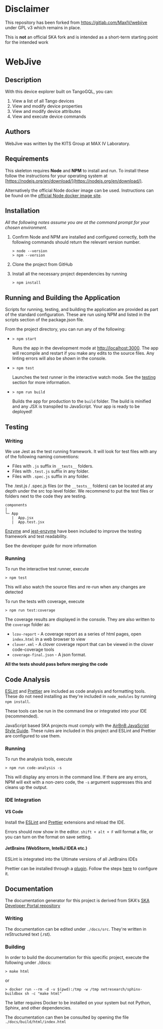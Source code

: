 # Disclaimer
This repository has been forked from https://gitlab.com/MaxIV/webjive under GPL v3 which remains in place.

This is **not** an official SKA fork and is intended as a short-term starting point for the intended work

# WebJive

## Description
With this device explorer built on TangoGQL, you can:

1. View a list of all Tango devices
2. View and modify device properties
3. View and modify device attributes
4. View and execute device commands

## Authors

WebJive was written by the KITS Group at MAX IV Laboratory.

## Requirements

This skeleton requires **Node** and **NPM** to install and run. To install these follow the instructions for your operating system at [https://nodejs.org/en/download/](https://nodejs.org/en/download/).

Alternatively the official Node docker image can be used. Instructions can be found on the [official Node docker image site](https://github.com/nodejs/docker-node/blob/master/README.md#how-to-use-this-image).

## Installation

_All the following notes assume you are at the command prompt for your chosen environment._

1.  Confirm Node and NPM are installed and configured correctly, both the following commands should return the relevant version number.

        > node --version
        > npm --version

2.  Clone the project from GitHub

3.  Install all the necessary project dependencies by running

        > npm install

## Running and Building the Application

Scripts for running, testing, and building the application are provided as part of the standard configuration. These are run using NPM and listed in the scripts section of the package.json file.

From the project directory, you can run any of the following:

- `> npm start`

  Runs the app in the development mode at [http://localhost:3000](http://localhost:3000). The app will recompile and restart if you make any edits to the source files. Any linting errors will also be shown in the console.

- `> npm test`

  Launches the test runner in the interactive watch mode. See the [testing](#testing) section for more information.

- `> npm run build`

  Builds the app for production to the `build` folder. The build is minified and any JSX is transpiled to JavaScript. Your app is ready to be deployed!

## Testing

### Writing

We use Jest as the test running framework. It will look for test files with any of the following naming conventions:

- Files with `.js` suffix in `__tests__` folders.
- Files with `.test.js` suffix in any folder.
- Files with `.spec.js` suffix in any folder.

The .test.js / .spec.js files (or the `__tests__` folders) can be located at any depth under the src top level folder.
We recommend to put the test files or folders next to the code they are testing.

```
components
|
└─ App
   |  App.jsx
   |  App.test.jsx
```

[Enzyme](https://airbnb.io/enzyme/) and [jest-enzyme](https://www.npmjs.com/package/jest-enzyme) have been included to improve the testing framework and test readability.

See the developer guide for more information

### Running

To run the interactive test runner, execute

    > npm test

This will also watch the source files and re-run when any changes are detected

To run the tests with coverage, execute

    > npm run test:coverage

The coverage results are displayed in the console. They are also written to the `coverage` folder as:

- `lcov-report` - A coverage report as a series of html pages, open `index.html` in a web browser to view
- `clover.xml` - A clover coverage report that can be viewed in the clover code-coverage tools
- `coverage-final.json` - A json format.

**All the tests should pass before merging the code**

## Code Analysis

[ESLint](https://ESLint.org/) and [Prettier](https://prettier.io/) are included as code analysis and formatting tools.
These do not need installing as they're included in `node_modules` by running `npm install`.

These tools can be run in the command line or integrated into your IDE (recommended).

JavaScript based SKA projects must comply with the [AirBnB JavaScript Style Guide](https://github.com/airbnb/javascript). These rules are included in this project and ESLint and Prettier are configured to use them.

### Running

To run the analysis tools, execute

    > npm run code-analysis -s

This will display any errors in the command line. If there are any errors, NPM will exit with a non-zero code, the `-s` argument suppresses this and cleans up the output.

### IDE Integration

#### VS Code

Install the [ESLint](https://marketplace.visualstudio.com/items?itemName=dbaeumer.vscode-ESLint) and [Prettier](https://marketplace.visualstudio.com/items?itemName=esbenp.prettier-vscode) extensions and reload the IDE.

Errors should now show in the editor. `shift + alt + F` will format a file, or you can turn on the format on save setting.

#### JetBrains (WebStorm, IntelliJ IDEA etc.)

ESLint is integrated into the Ultimate versions of all JetBrains IDEs

Prettier can be installed through a [plugin](https://plugins.jetbrains.com/plugin/10456-prettier). Follow the steps [here](https://www.jetbrains.com/help/idea/prettier.html) to configure it.

## Documentation

The documentation generator for this project is derived from SKA's [SKA Developer Portal repository](http://developer.skatelescope.org/en/latest/projects/document_project.html)

### Writing

The documentation can be edited under `./docs/src`. They're written in reStructured text (.rst).

### Building

In order to build the documentation for this specific project, execute the following under ./docs:

    > make html

or

    > docker run --rm -d -v $(pwd):/tmp -w /tmp netresearch/sphinx-buildbox sh -c "make html"

The latter requires Docker to be installed on your system but not Python, Sphinx, and other dependencies.

The documentation can then be consulted by opening the file `./docs/build/html/index.html`
